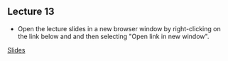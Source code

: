 ## Lecture 13

- Open the lecture slides in a new browser window by right-clicking on the link below and and then selecting "Open link in new window".

[Slides](/assets/lectures/lect13/Lecture_13.html)                              
